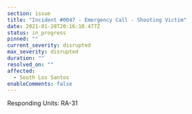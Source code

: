 ```yaml
---
section: issue
title: "Incident #0047 - Emergency Call - Shooting Victim"
date: 2021-01-28T20:16:10.477Z
status: in_progress
pinned: ""
current_severity: disrupted
max_severity: disrupted
duration: ""
resolved_on: ""
affected:
  - South Los Santos
enableComments: false
---
```

Responding Units: RA-31